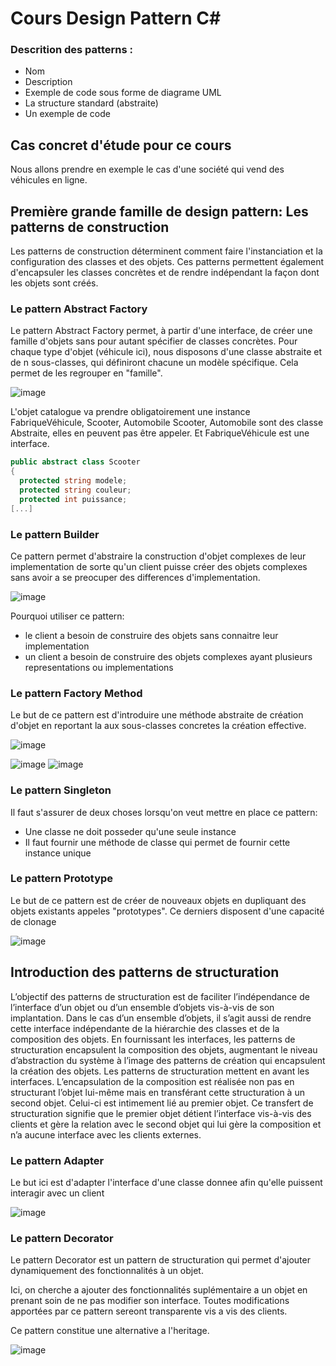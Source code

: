 Cours Design Pattern C# 
=============

### Descrition des patterns :

* Nom
* Description
* Exemple de code sous forme de diagrame UML
* La structure standard (abstraite)
* Un exemple de code

## Cas concret d'étude pour ce cours

Nous allons prendre en exemple le cas d'une société qui vend des véhicules en ligne.

## Première grande famille de design pattern: Les patterns de construction

Les patterns de construction déterminent comment faire l'instanciation et la configuration des classes et des objets. Ces patterns permettent également d'encapsuler les classes concrètes et de rendre indépendant la façon dont les objets sont créés.

### Le pattern Abstract Factory

Le pattern Abstract Factory permet, à partir d'une interface, de créer une famille d'objets sans pour autant spécifier de classes concrètes. Pour chaque type d'objet (véhicule ici), nous disposons d'une classe abstraite et de n sous-classes, qui définiront chacune un modèle spécifique. Cela permet de les regrouper en "famille".

![image](https://github.com/MegaCretin/design-pattern-csharp/assets/74878108/a7aeac03-265c-49d7-86f3-900fddde5e2e)

L'objet catalogue va prendre obligatoirement une instance FabriqueVéhicule, Scooter, Automobile
Scooter, Automobile sont des classe Abstraite, elles en peuvent pas être appeler.
Et FabriqueVéhicule est une interface.

```c#
public abstract class Scooter
{
  protected string modele;
  protected string couleur;
  protected int puissance;
[...]
```

### Le pattern Builder 
Ce pattern permet d'abstraire la construction d'objet complexes de leur implementation de sorte qu'un client puisse créer des objets complexes sans avoir a se preocuper des differences d'implementation.

![image](https://github.com/MegaCretin/design-pattern-csharp/assets/74878108/462c1621-c145-436a-9364-8f5f9b64f62c)

Pourquoi utiliser ce pattern: 
- le client a besoin de construire des objets sans connaitre leur implementation
- un client a besoin de construire des objets complexes ayant plusieurs representations ou implementations

### Le pattern Factory Method

Le but de ce pattern est d'introduire une méthode abstraite de création d'objet en reportant la aux sous-classes concretes la création effective. 

![image](https://github.com/MegaCretin/design-pattern-csharp/assets/74878108/5efe4adc-1b73-4e91-a0a5-b4f22d4d68a0)

![image](https://github.com/MegaCretin/design-pattern-csharp/assets/74878108/515309d5-5cdb-4b10-9513-30004e8aa0a5)
![image](https://github.com/MegaCretin/design-pattern-csharp/assets/74878108/3ae7082c-7249-47f2-95ae-8abee5248ea6)

### Le pattern Singleton

Il faut s'assurer de deux choses lorsqu'on veut mettre en place ce pattern:
- Une classe ne doit posseder qu'une seule instance
- Il faut fournir une méthode de classe qui permet de fournir cette instance unique

### Le pattern Prototype

Le but de ce pattern est de créer de nouveaux objets en dupliquant des objets existants appeles "prototypes".
Ce derniers disposent d'une capacité de clonage

![image](https://github.com/MegaCretin/design-pattern-csharp/assets/74878108/7b7b1c12-28b5-4955-bffb-315d256f3e07)

## Introduction des patterns de structuration

L’objectif des patterns de structuration est de faciliter l’indépendance de l’interface d’un objet ou d’un
ensemble d’objets vis-à-vis de son implantation. Dans le cas d’un ensemble d’objets, il s’agit aussi de
rendre cette interface indépendante de la hiérarchie des classes et de la composition des objets.
En fournissant les interfaces, les patterns de structuration encapsulent la composition des objets,
augmentant le niveau d’abstraction du système à l’image des patterns de création qui encapsulent la
création des objets. Les patterns de structuration mettent en avant les interfaces.
L’encapsulation de la composition est réalisée non pas en structurant l’objet lui-même mais en transférant
cette structuration à un second objet. Celui-ci est intimement lié au premier objet. Ce transfert de
structuration signifie que le premier objet détient l’interface vis-à-vis des clients et gère la relation avec le
second objet qui lui gère la composition et n’a aucune interface avec les clients externes.

### Le pattern Adapter

Le but ici est d'adapter l'interface d'une classe donnee afin qu'elle puissent interagir avec un client

![image](https://github.com/MegaCretin/design-pattern-csharp/assets/74878108/d4934791-abf9-4abe-9ec6-cf143094bef2)

### Le pattern Decorator

Le pattern Decorator est un pattern de structuration qui permet d'ajouter dynamiquement des fonctionnalités à un objet.

Ici, on cherche a ajouter des fonctionnalités suplémentaire a un objet en prenant soin de ne pas modifier son interface. Toutes modifications apportées par ce pattern sereont transparente vis a vis des clients.

Ce pattern constitue une alternative a l'heritage.

![image](https://github.com/MegaCretin/design-pattern-csharp/assets/74878108/bd95fac3-216b-4e12-baae-532118179abb)

